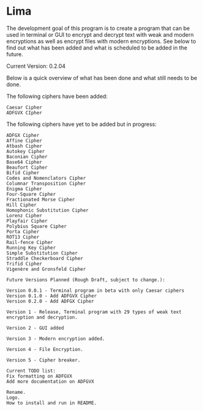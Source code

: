 # Lima

The development goal of this program is to create a program that can be used in terminal or GUI to encrypt and decrypt text with weak and modern encryptions as well as encrypt files with modern encryptions. See below to find out what has been added and what is scheduled to be added in the future.

Current Version: 0.2.04

Below is a quick overview of what has been done and what still needs to be done.

The following ciphers have been added:

    Caesar Cipher
    ADFGVX CIpher

The following ciphers have yet to be added but in progress:

    ADFGX Cipher
    Affine Cipher
    Atbash Cipher
    Autokey Cipher
    Baconian Cipher
    Base64 Cipher
    Beaufort Cipher
    Bifid Cipher
    Codes and Nomenclators Cipher
    Columnar Transposition Cipher
    Enigma Cipher
    Four-Square Cipher
    Fractionated Morse Cipher
    Hill Cipher
    Homophonic Substitution Cipher
    Lorenz Cipher
    Playfair Cipher
    Polybius Square Cipher
    Porta Cipher
    ROT13 Cipher
    Rail-fence Cipher
    Running Key Cipher
    Simple Substitution Cipher
    Straddle Checkerboard Cipher
    Trifid Cipher
    Vigenère and Gronsfeld Cipher

    Future Versions Planned (Rough Draft, subject to change.):

    Version 0.0.1 - Terminal program in beta with only Caesar ciphers
    Version 0.1.0 - Add ADFGVX Cipher
    Version 0.2.0 - Add ADFGX Cipher

    Version 1 - Release, Terminal program with 29 types of weak text encryption and decryption.

    Version 2 - GUI added

    Version 3 - Modern encryption added.

    Version 4 - File Encryption.

    Version 5 - Cipher breaker.

    Current TODO list:
    Fix formatting on ADFGVX
    Add more documentation on ADFGVX

    Rename.
    Logo.
    How to install and run in README.

